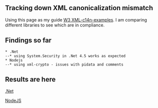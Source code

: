 ## Tracking down XML canonicalization mismatch

Using this page as my guide [W3 XML-c14n-examples](http://www.w3.org/TR/2001/REC-xml-c14n-20010315#Example-OutsideDoc/). I am comparing different libraries to see which are in compliance.

## Findings so far

	* .Net 
	--* using System.Security in .Net 4.5 works as expected
	* Nodejs 
	--* using xml-crypto - issues with pidata and comments

## Results are here

[.Net](csharp/)

[NodeJS](nodejs/)
